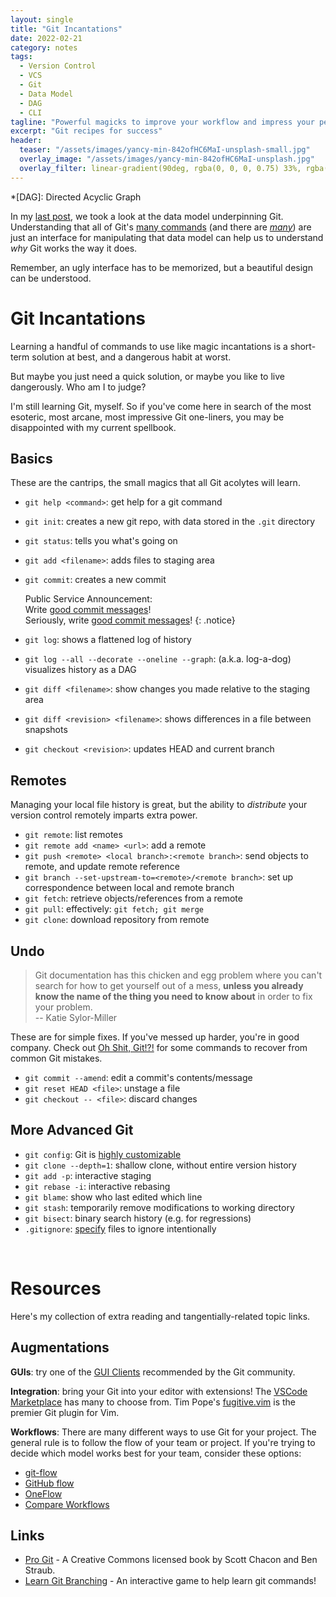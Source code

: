 ```yaml
---
layout: single
title: "Git Incantations"
date: 2022-02-21
category: notes
tags:
  - Version Control
  - VCS
  - Git
  - Data Model
  - DAG
  - CLI
tagline: "Powerful magicks to improve your workflow and impress your peers"
excerpt: "Git recipes for success"
header:
  teaser: "/assets/images/yancy-min-842ofHC6MaI-unsplash-small.jpg"
  overlay_image: "/assets/images/yancy-min-842ofHC6MaI-unsplash.jpg"
  overlay_filter: linear-gradient(90deg, rgba(0, 0, 0, 0.75) 33%, rgba(0, 0, 0, 0.5))
---
```


*[DAG]: Directed Acyclic Graph

In my [last post](/notes/2022/02/11/Git_and_Github.html),
we took a look at the data model underpinning Git.
Understanding that all of Git's [many commands](https://ndpsoftware.com/git-cheatsheet.html)
(and there are [*many*](https://git-scm.com/docs/git#_git_commands))
are just an interface for manipulating that data model can help us to understand *why* Git works the way it does.

Remember, an ugly interface has to be memorized, but a beautiful design can be understood.

# Git Incantations

Learning a handful of commands to use like magic incantations is a short-term solution at best, and a dangerous habit at worst.

But maybe you just need a quick solution, or maybe you like to live dangerously. Who am I to judge?

I'm still learning Git, myself.
So if you've come here in search of the most esoteric, most arcane, most impressive Git one-liners,
you may be disappointed with my current spellbook.

## Basics

These are the cantrips, the small magics that all Git acolytes will learn.

- `git help <command>`: get help for a git command
- `git init`: creates a new git repo, with data stored in the `.git` directory
- `git status`: tells you what's going on
- `git add <filename>`: adds files to staging area
- `git commit`: creates a new commit

  Public Service Announcement:
  <br>
  Write [good commit messages](https://tbaggery.com/2008/04/19/a-note-about-git-commit-messages.html)!
  <br>
  Seriously, write [good commit messages](https://chris.beams.io/posts/git-commit/)!
  {: .notice}

- `git log`: shows a flattened log of history
- `git log --all --decorate --oneline --graph`: (a.k.a. log-a-dog) visualizes history as a DAG
- `git diff <filename>`: show changes you made relative to the staging area
- `git diff <revision> <filename>`: shows differences in a file between snapshots
- `git checkout <revision>`: updates HEAD and current branch

## Remotes

Managing your local file history is great,
but the ability to *distribute* your version control remotely imparts extra power.

- `git remote`: list remotes
- `git remote add <name> <url>`: add a remote
- `git push <remote> <local branch>:<remote branch>`: send objects to remote, and update remote reference
- `git branch --set-upstream-to=<remote>/<remote branch>`: set up correspondence between local and remote branch
- `git fetch`: retrieve objects/references from a remote
- `git pull`: effectively: `git fetch; git merge`
- `git clone`: download repository from remote

## Undo

>Git documentation has this chicken and egg problem where you can't search for how to get yourself out of a mess,
**unless you already know the name of the thing you need to know about** in order to fix your problem.<br>
-- Katie Sylor-Miller

These are for simple fixes.
If you've messed up harder, you're in good company.
Check out [Oh Shit, Git!?!](https://ohshitgit.com/) for some commands to recover from common Git mistakes.

- `git commit --amend`: edit a commit's contents/message
- `git reset HEAD <file>`: unstage a file
- `git checkout -- <file>`: discard changes

## More Advanced Git

- `git config`: Git is [highly customizable](https://git-scm.com/docs/git-config)
- `git clone --depth=1`: shallow clone, without entire version history
- `git add -p`: interactive staging
- `git rebase -i`: interactive rebasing
- `git blame`: show who last edited which line
- `git stash`: temporarily remove modifications to working directory
- `git bisect`: binary search history (e.g. for regressions)
- `.gitignore`: [specify](https://git-scm.com/docs/gitignore) files to ignore intentionally

<br>

# Resources

Here's my collection of extra reading and tangentially-related topic links.

## Augmentations

**GUIs**: try one of the [GUI Clients](https://git-scm.com/downloads/guis/)
recommended by the Git community.

**Integration**: bring your Git into your editor with extensions!
The [VSCode Marketplace](https://marketplace.visualstudio.com/search?term=git&target=VSCode&category=All%20categories&sortBy=Installs)
has many to choose from.
Tim Pope's [fugitive.vim](https://github.com/tpope/vim-fugitive) is the premier Git plugin for Vim.

**Workflows**: There are many different ways to use Git for your project.
The general rule is to follow the flow of your team or project.
If you're trying to decide which model works best for your team, consider these options:
 - [git-flow](https://nvie.com/posts/a-successful-git-branching-model/)
 - [GitHub flow](https://docs.github.com/en/get-started/quickstart/github-flow)
 - [OneFlow](https://www.endoflineblog.com/oneflow-a-git-branching-model-and-workflow)
 - [Compare Workflows](https://www.atlassian.com/git/tutorials/comparing-workflows)

## Links

 - [Pro Git](https://git-scm.com/book/en/v2) - A Creative Commons licensed book by Scott Chacon and Ben Straub.
 - [Learn Git Branching](https://learngitbranching.js.org/) - An interactive game to help learn git commands!